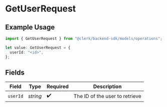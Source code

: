 # GetUserRequest

## Example Usage

```typescript
import { GetUserRequest } from "@clerk/backend-sdk/models/operations";

let value: GetUserRequest = {
  userId: "<id>",
};
```

## Fields

| Field                          | Type                           | Required                       | Description                    |
| ------------------------------ | ------------------------------ | ------------------------------ | ------------------------------ |
| `userId`                       | *string*                       | :heavy_check_mark:             | The ID of the user to retrieve |